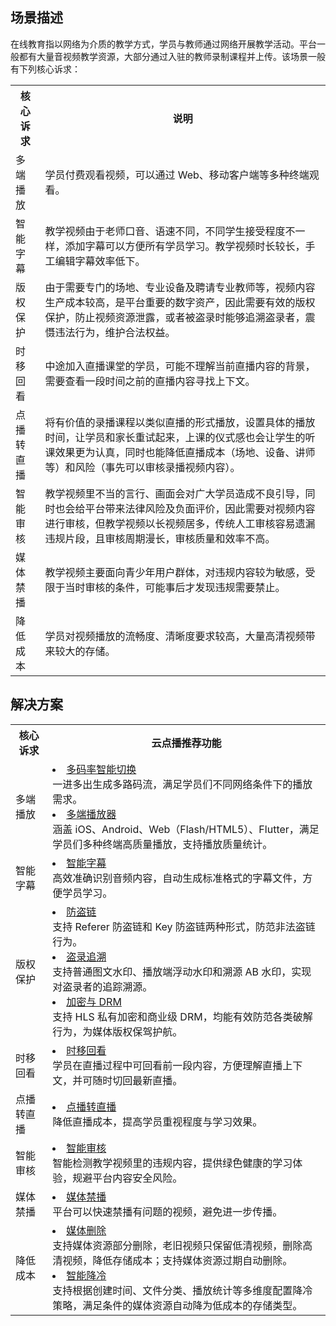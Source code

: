 ## 场景描述
在线教育指以网络为介质的教学方式，学员与教师通过网络开展教学活动。平台一般都有大量音视频教学资源，大部分通过入驻的教师录制课程并上传。该场景一般有下列核心诉求：

<table>
    <tr>
        <th>
            核心诉求              
        </th>
				<th>
           说明
        </th>
    </tr>
		<tr>
        <td>
            多端播放
        </td>
				<td>
				学员付费观看视频，可以通过 Web、移动客户端等多种终端观看。
        </td>
	</tr>
	<tr>
        <td>
            智能字幕
        </td>
				<td>
				教学视频由于老师口音、语速不同，不同学生接受程度不一样，添加字幕可以方便所有学员学习。教学视频时长较长，手工编辑字幕效率低下。
        </td>
	</tr>
 <tr>
        <td>
           版权保护
        </td>
				<td>
由于需要专门的场地、专业设备及聘请专业教师等，视频内容生产成本较高，是平台重要的数字资产，因此需要有效的版权保护，防止视频资源泄露，或者被盗录时能够追溯盗录者，震慑违法行为，维护合法权益。
        </td>
	</tr>
	<tr>
        <td>
            时移回看
        </td>
				<td>
				中途加入直播课堂的学员，可能不理解当前直播内容的背景，需要查看一段时间之前的直播内容寻找上下文。
        </td>
	</tr>
	<tr>
        <td>
            点播转直播
        </td>
				<td>
				将有价值的录播课程以类似直播的形式播放，设置具体的播放时间，让学员和家长重试起来，上课的仪式感也会让学生的听课效果更为认真，同时也能降低直播成本（场地、设备、讲师等）和风险（事先可以审核录播视频内容）。
        </td>
	</tr>
	<tr>
        <td>
            智能审核
        </td>
				<td>
				教学视频里不当的言行、画面会对广大学员造成不良引导，同时也会给平台带来法律风险及负面评价，因此需要对视频内容进行审核，但教学视频以长视频居多，传统人工审核容易遗漏违规片段，且审核周期漫长，审核质量和效率不高。
        </td>
	</tr>
	<tr>
        <td>
            媒体禁播
        </td>
				<td>
				教学视频主要面向青少年用户群体，对违规内容较为敏感，受限于当时审核的条件，可能事后才发现违规需要禁止。
        </td>
	</tr>
	<tr>
        <td>
            降低成本
        </td>
				<td>
				学员对视频播放的流畅度、清晰度要求较高，大量高清视频带来较大的存储。
        </td>
	</tr>
</table>

## 解决方案
<table>
    <tr>
        <th>
            核心诉求              
        </th>
				<th>
           云点播推荐功能
        </th>
    </tr>
 <tr>
        <td>
           多端播放
        </td>
				<td>
				<li><a href="TODO: 产品简介>产品功能>极致播放>多码率智能切换" title="多码率智能切换" target="_blank">多码率智能切换</a></br>一进多出生成多路码流，满足学员们不同网络条件下的播放需求。</li>
				<li><a href="TODO: 产品简介>产品功能>极致播放>多码率智能切换" title="多端播放器" target="_blank">多端播放器</a></br>涵盖  iOS、Android、Web（Flash/HTML5）、Flutter，满足学员们多种终端高质量播放，支持播放质量统计。</li>
        </td>
	</tr>
	 <tr>
        <td>
           智能字幕
        </td>
				<td>
				<li><a href="TODO: 产品简介>产品功能>媒体智能>智能字幕" title="智能字幕" target="_blank">智能字幕</a></br>高效准确识别音频内容，自动生成标准格式的字幕文件，方便学员学习。</li>
        </td>
	</tr>
	<tr>
        <td>
            版权保护
        </td>
				<td>
				<li>
					<a href="TODO: 产品简介>产品功能>版权保护>防盗链" title="防盗链" target="_blank">防盗链</a></br>支持 Referer 防盗链和 Key 防盗链两种形式，防范非法盗链行为。
				</li>
				<li>
					<a href="TODO: 产品简介>产品功能>版权保护>盗录追溯" title="盗录追溯" target="_blank">盗录追溯</a></br>支持普通图文水印、播放端浮动水印和溯源 AB 水印，实现对盗录者的追踪溯源。
				</li>
				<li>
					<a href="TODO: 产品简介>产品功能>版权保护>加密与 DRM" title="加密与 DRM" target="_blank">加密与 DRM</a></br>支持 HLS 私有加密和商业级 DRM，均能有效防范各类破解行为，为媒体版权保驾护航。
				</li>
        </td>
	</tr>
	<tr>
        <td>
            时移回看
        </td>
				<td>
				<li>
					<a href="TODO: 产品简介>产品功能>直点结合>时移回看" title="时移回看" target="_blank">时移回看</a></br>学员在直播过程中可回看前一段内容，方便理解直播上下文，并可随时切回最新直播。
				</li>
        </td>
	</tr>
	<tr>
        <td>
            点播转直播
        </td>
				<td>
				<li>
					<a href="TODO: 产品简介>产品功能>直点结合>点播转直播" title="点播转直播" target="_blank">点播转直播</a></br>降低直播成本，提高学员重视程度与学习效果。
				</li>
        </td>
	</tr>
	<tr>
        <td>
            智能审核
        </td>
				<td>
				<li>
					<a href="TODO: 产品简介>产品功能>合规控制>智能审核" title="智能审核" target="_blank">智能审核</a></br>智能检测教学视频里的违规内容，提供绿色健康的学习体验，规避平台内容安全风险。
				</li>
        </td>
	</tr>
	<tr>
        <td>
            媒体禁播
        </td>
				<td>
				<li>
					<a href="TODO: 产品简介>产品功能>合规控制>媒体禁播" title="媒体禁播" target="_blank">媒体禁播</a></br>平台可以快速禁播有问题的视频，避免进一步传播。
				</li>
        </td>
	</tr>
	<tr>
        <td>
            降低成本
        </td>
				<td>
				<li>
					<a href="TODO: 产品简介>产品功能>高效降本>媒体删除" title="媒体删除" target="_blank">媒体删除</a></br>支持媒体资源部分删除，老旧视频只保留低清视频，删除高清视频，降低存储成本；支持媒体资源过期自动删除。
				</li>
				<li>
					<a href="TODO: 产品简介>产品功能>高效降本>智能降冷" title="智能降冷" target="_blank">智能降冷</a></br>支持根据创建时间、文件分类、播放统计等多维度配置降冷策略，满足条件的媒体资源自动降为低成本的存储类型。
				</li>
        </td>
	</tr>
</table>
